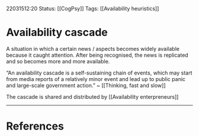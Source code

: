 22031512:20
Status:  [[CogPsy]] 
Tags: [[Availability heuristics]] 

# Availability cascade

A situation in which a certain news / aspects becomes widely available because it caught attention. After being recognised, the news is replicated and so becomes more and more available. 

“An availability cascade is a self-sustaining chain of events, which may start from media reports of a relatively minor event and lead up to public panic and large-scale government action.” ~ [[Thinking, fast and slow]]

The cascade is shared and distributed by [[Availability enterpreneurs]]

---
# References